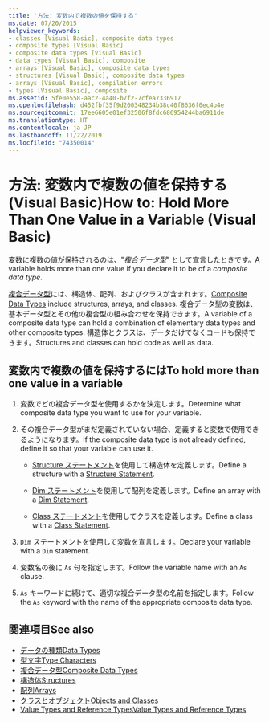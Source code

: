 ```yaml
---
title: '方法: 変数内で複数の値を保持する'
ms.date: 07/20/2015
helpviewer_keywords:
- classes [Visual Basic], composite data types
- composite types [Visual Basic]
- composite data types [Visual Basic]
- data types [Visual Basic], composite
- arrays [Visual Basic], composite data types
- structures [Visual Basic], composite data types
- arrays [Visual Basic], compilation errors
- types [Visual Basic], composite
ms.assetid: 5fe0e558-aac2-4a40-b7f2-7cfea7336917
ms.openlocfilehash: d452fbf35f9d200348234b38c40f8636f0ec4b4e
ms.sourcegitcommit: 17ee6605e01ef32506f8fdc686954244ba6911de
ms.translationtype: HT
ms.contentlocale: ja-JP
ms.lasthandoff: 11/22/2019
ms.locfileid: "74350014"
---
```

# <a name="how-to-hold-more-than-one-value-in-a-variable-visual-basic"></a><span data-ttu-id="5fdd0-102">方法: 変数内で複数の値を保持する (Visual Basic)</span><span class="sxs-lookup"><span data-stu-id="5fdd0-102">How to: Hold More Than One Value in a Variable (Visual Basic)</span></span>

<span data-ttu-id="5fdd0-103">変数に複数の値が保持されるのは、"*複合データ型*" として宣言したときです。</span><span class="sxs-lookup"><span data-stu-id="5fdd0-103">A variable holds more than one value if you declare it to be of a *composite data type*.</span></span>

<span data-ttu-id="5fdd0-104">[複合データ型](../../../../visual-basic/programming-guide/language-features/data-types/composite-data-types.md)には、構造体、配列、およびクラスが含まれます。</span><span class="sxs-lookup"><span data-stu-id="5fdd0-104">[Composite Data Types](../../../../visual-basic/programming-guide/language-features/data-types/composite-data-types.md) include structures, arrays, and classes.</span></span> <span data-ttu-id="5fdd0-105">複合データ型の変数は、基本データ型とその他の複合型の組み合わせを保持できます。</span><span class="sxs-lookup"><span data-stu-id="5fdd0-105">A variable of a composite data type can hold a combination of elementary data types and other composite types.</span></span> <span data-ttu-id="5fdd0-106">構造体とクラスは、データだけでなくコードも保持できます。</span><span class="sxs-lookup"><span data-stu-id="5fdd0-106">Structures and classes can hold code as well as data.</span></span>

## <a name="to-hold-more-than-one-value-in-a-variable"></a><span data-ttu-id="5fdd0-107">変数内で複数の値を保持するには</span><span class="sxs-lookup"><span data-stu-id="5fdd0-107">To hold more than one value in a variable</span></span>

1. <span data-ttu-id="5fdd0-108">変数でどの複合データ型を使用するかを決定します。</span><span class="sxs-lookup"><span data-stu-id="5fdd0-108">Determine what composite data type you want to use for your variable.</span></span>

2. <span data-ttu-id="5fdd0-109">その複合データ型がまだ定義されていない場合、定義すると変数で使用できるようになります。</span><span class="sxs-lookup"><span data-stu-id="5fdd0-109">If the composite data type is not already defined, define it so that your variable can use it.</span></span>

    - <span data-ttu-id="5fdd0-110">[Structure ステートメント](../../../../visual-basic/language-reference/statements/structure-statement.md)を使用して構造体を定義します。</span><span class="sxs-lookup"><span data-stu-id="5fdd0-110">Define a structure with a [Structure Statement](../../../../visual-basic/language-reference/statements/structure-statement.md).</span></span>

    - <span data-ttu-id="5fdd0-111">[Dim ステートメント](../../../../visual-basic/language-reference/statements/dim-statement.md)を使用して配列を定義します。</span><span class="sxs-lookup"><span data-stu-id="5fdd0-111">Define an array with a [Dim Statement](../../../../visual-basic/language-reference/statements/dim-statement.md).</span></span>

    - <span data-ttu-id="5fdd0-112">[Class ステートメント](../../../../visual-basic/language-reference/statements/class-statement.md)を使用してクラスを定義します。</span><span class="sxs-lookup"><span data-stu-id="5fdd0-112">Define a class with a [Class Statement](../../../../visual-basic/language-reference/statements/class-statement.md).</span></span>

3. <span data-ttu-id="5fdd0-113">`Dim` ステートメントを使用して変数を宣言します。</span><span class="sxs-lookup"><span data-stu-id="5fdd0-113">Declare your variable with a `Dim` statement.</span></span>

4. <span data-ttu-id="5fdd0-114">変数名の後に `As` 句を指定します。</span><span class="sxs-lookup"><span data-stu-id="5fdd0-114">Follow the variable name with an `As` clause.</span></span>

5. <span data-ttu-id="5fdd0-115">`As` キーワードに続けて、適切な複合データ型の名前を指定します。</span><span class="sxs-lookup"><span data-stu-id="5fdd0-115">Follow the `As` keyword with the name of the appropriate composite data type.</span></span>

## <a name="see-also"></a><span data-ttu-id="5fdd0-116">関連項目</span><span class="sxs-lookup"><span data-stu-id="5fdd0-116">See also</span></span>

- [<span data-ttu-id="5fdd0-117">データの種類</span><span class="sxs-lookup"><span data-stu-id="5fdd0-117">Data Types</span></span>](../../../../visual-basic/language-reference/data-types/index.md)
- [<span data-ttu-id="5fdd0-118">型文字</span><span class="sxs-lookup"><span data-stu-id="5fdd0-118">Type Characters</span></span>](../../../../visual-basic/programming-guide/language-features/data-types/type-characters.md)
- [<span data-ttu-id="5fdd0-119">複合データ型</span><span class="sxs-lookup"><span data-stu-id="5fdd0-119">Composite Data Types</span></span>](../../../../visual-basic/programming-guide/language-features/data-types/composite-data-types.md)
- [<span data-ttu-id="5fdd0-120">構造体</span><span class="sxs-lookup"><span data-stu-id="5fdd0-120">Structures</span></span>](../../../../visual-basic/programming-guide/language-features/data-types/structures.md)
- [<span data-ttu-id="5fdd0-121">配列</span><span class="sxs-lookup"><span data-stu-id="5fdd0-121">Arrays</span></span>](../../../../visual-basic/programming-guide/language-features/arrays/index.md)
- [<span data-ttu-id="5fdd0-122">クラスとオブジェクト</span><span class="sxs-lookup"><span data-stu-id="5fdd0-122">Objects and Classes</span></span>](../../../../visual-basic/programming-guide/language-features/objects-and-classes/index.md)
- [<span data-ttu-id="5fdd0-123">Value Types and Reference Types</span><span class="sxs-lookup"><span data-stu-id="5fdd0-123">Value Types and Reference Types</span></span>](../../../../visual-basic/programming-guide/language-features/data-types/value-types-and-reference-types.md)
